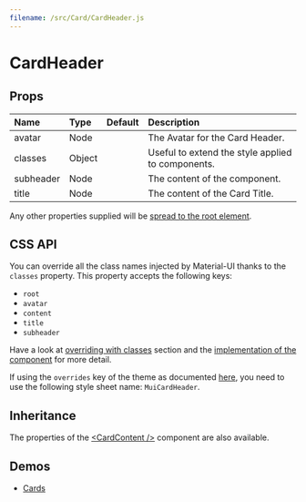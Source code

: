 ```yaml
---
filename: /src/Card/CardHeader.js
---
```


<!--- This documentation is automatically generated, do not try to edit it. -->

# CardHeader



## Props

| Name | Type | Default | Description |
|:-----|:-----|:--------|:------------|
| avatar | Node |  | The Avatar for the Card Header. |
| classes | Object |  | Useful to extend the style applied to components. |
| subheader | Node |  | The content of the component. |
| title | Node |  | The content of the Card Title. |

Any other properties supplied will be [spread to the root element](/customization/api#spread).

## CSS API

You can override all the class names injected by Material-UI thanks to the `classes` property.
This property accepts the following keys:
- `root`
- `avatar`
- `content`
- `title`
- `subheader`

Have a look at [overriding with classes](/customization/overrides#overriding-with-classes) section
and the [implementation of the component](https://github.com/callemall/material-ui/tree/v1-beta/src/Card/CardHeader.js)
for more detail.

If using the `overrides` key of the theme as documented
[here](/customization/themes#customizing-all-instances-of-a-component-type),
you need to use the following style sheet name: `MuiCardHeader`.

## Inheritance

The properties of the [&lt;CardContent /&gt;](/api/card-content) component are also available.

## Demos

- [Cards](/demos/cards)

